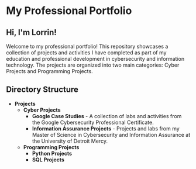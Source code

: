 # My Professional Portfolio

## Hi, I'm Lorrin!
Welcome to my professional portfolio! This repository showcases a collection of projects and activities I have completed as part of my education and professional development in cybersecurity and information technology. The projects are organized into two main categories: Cyber Projects and Programming Projects.

## Directory Structure
- **Projects**
  - **Cyber Projects**
    - **Google Case Studies** - A collection of labs and activities from the Google Cybersecurity Professional Certificate.
    - **Information Assurance Projects** - Projects and labs from my Master of Science in Cybersecurity and Information Assurance at the University of Detroit Mercy.
  - **Programming Projects** 
    - **Python Projects**
    - **SQL Projects**
  
